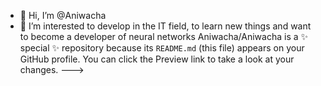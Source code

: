 - 👋 Hi, I’m @Aniwacha
- 👀 I’m interested to develop in the IT field, to learn new things and want to become a developer of neural networks
Aniwacha/Aniwacha is a ✨ special ✨ repository because its `README.md` (this file) appears on your GitHub profile.
You can click the Preview link to take a look at your changes.
--->
